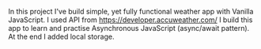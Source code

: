 In this project I've build simple, yet fully functional weather app with Vanilla JavaScript.
I used API from https://developer.accuweather.com/
I build this app to learn and practise Asynchronous JavaScript (async/await pattern).
At the end I added local storage.  

